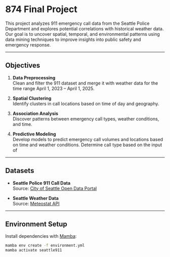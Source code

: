 # 874 Final Project

This project analyzes 911 emergency call data from the Seattle Police Department and explores potential correlations with historical weather data. Our goal is to uncover spatial, temporal, and environmental patterns using data mining techniques to improve insights into public safety and emergency response.

---

## Objectives

1. **Data Preprocessing**  
   Clean and filter the 911 dataset and merge it with weather data for the time range April 1, 2023 – April 1, 2025.

2. **Spatial Clustering**  
   Identify clusters in call locations based on time of day and geography.

3. **Association Analysis**  
   Discover patterns between emergency call types, weather conditions, and time.

4. **Predictive Modeling**  
   Develop models to predict emergency call volumes and locations based on time and weather conditions.
   Determine call type based on the input of

---

## Datasets

-   **Seattle Police 911 Call Data**  
    Source: [City of Seattle Open Data Portal](https://data.seattle.gov/Public-Safety/Call-Data/33kz-ixgy)

-   **Seattle Weather Data**  
    Source: [Meteostat API](https://dev.meteostat.net/)

---

## Environment Setup

Install dependencies with [Mamba](https://mamba.readthedocs.io/en/latest/):

```bash
mamba env create -f environment.yml
mamba activate seattle911
```
